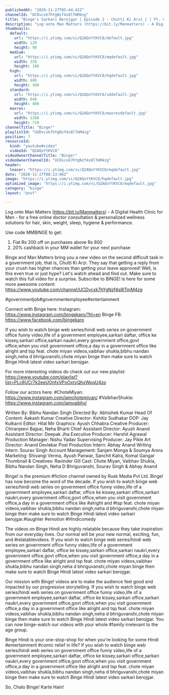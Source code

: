 ```yaml
---
publishedAt: "2020-11-27T05:44:42Z"
channelId: "UCDvcxk7hYgNzf4s8lTmM4zg"
title: "Binge's Sarkari Berojgar | Episode 2 - Chutti Ki Arzi | | Ft. Chote Miyan, Vaibhav, Neha & Bibhu"
description: "Log onto Man Matters (https://bit.ly/Manmatters) - A Digital Health Clinic for Men - for a free online doctor consultation & personalized wellness solutions for hair, skin, weight, sleep, hygiene & performance.\n\nUse code MMBINGE to get: \n1.    Flat Rs 200 off on purchases above Rs 800\n2.    20% cashback in your MM wallet for your next purchase\n\nBinge and Man Matters bring you a new video on the second difficult task in a government job, that is, Chutti Ki Arzi. They say that getting a reply from your crush has higher chances than getting your leave approved! Well, is this even true or just hype? Let's watch ahead and find out. Make sure to watch this full video for a surprise. Subscribe to BINGE! is here for some more awesome content:  https://www.youtube.com/channel/UCDvcxk7hYgNzf4s8lTmM4zg\n\n#governmentjob#governmentemployee#entertainment\n\nConnect with Binge here:\nInstagram: https://www.instagram.com/bingekaro/?hl=en\nBinge FB: https://www.facebook.com/bingekaro\n\nIf you wish to watch binge web series/hindi web series on government office funny video,life of a government employee,sarkari daftar, office ke kissey,sarkari office,sarkari naukri,every government office,govt office,when you visit government office,a day in a government office like alright and tsp feat. chote miyan videos,vaibhav shukla,bibhu nandan singh,neha d bhriguvanshi,chote miyan binge then make sure to watch Binge HIndi latest video sarkari berojgar.\n\nFor more interesting videos do check out our new playlist: https://www.youtube.com/playlist?list=PLc6UCr7k2eeUOnfxVPoOxtyQhxWpqU4zo\n\nFollow our actors here:\n#ChoteMiyan: https://www.instagram.com/iamchotemiyan/\n#VaibhavShukla: https://www.instagram.com/iamvaibhv/\n\nWritten By: Bibhu Nandan Singh\nDirected By: Abhishek Kumar\nHead Of Content: Aakash Kumar\nCreative Director: Kshitiz Sudhakar\nDOP: Jay Kulkarni\nEditor: Hilal Mir\nGraphics: Ayush Chhabra\nCreative Producer: Chiranjeevi Bajpai, Neha Bharti\nChief Assistant Director: Ayush Anand\nAssistant Director: Deepak Jha\nExecutive Producer: Harshit Agrawal\nProduction Manager: Nishu Yadav\nSupervising Producer: Jay Pikle\nArt Director: Anand Devlekar\nPost Production Intern: Abhay Anand\nWriting Intern: Sourav Singh\nAccount Management: Sanjam Monga & Soumya Arora\nMarketing: Shivangi Verma, Ayush Panwar, Sanchit Kalra, Komal Gangar\nThumbnail & Creatives: Ravinder Gill\nCast: Chote Miyan, Vaibhav Shukla, Bibhu Nandan Singh, Neha D Bhriguvanshi, Sourav Singh & Abhay Anand\n\nBinge! is the premium #fiction channel owned by Rusk Media Pvt Ltd. Binge! has now become the word of the decade. If you wish to watch binge web series/hindi web series on government office funny video,life of a government employee,sarkari daftar, office ke kissey,sarkari office,sarkari naukri,every government office,govt office,when you visit government office,a day in a government office like #alright and #tsp feat. chote miyan videos,vaibhav shukla,bibhu nandan singh,neha d bhriguvanshi,chote miyan binge then make sure to watch Binge HIndi latest video sarkari berojgar.#laughter #emotion #Hindicomedy\n\nThe videos on Binge Hindi are highly relatable because they take inspiration from our everyday lives.  Our normal will be your new normal, exciting, fun, and #relatablevideos. If you wish to watch binge web series/hindi web series on government office funny video,life of a government employee,sarkari daftar, office ke kissey,sarkari office,sarkari naukri,every government office,govt office,when you visit government office,a day in a government office like alright and tsp feat. chote miyan videos,vaibhav shukla,bibhu nandan singh,neha d bhriguvanshi,chote miyan binge then make sure to watch Binge HIndi latest video sarkari berojgar.\n\nOur mission with Binge! videos are to make the audience feel good and impacted by our progressive storytelling. If you wish to watch binge web series/hindi web series on government office funny video,life of a government employee,sarkari daftar, office ke kissey,sarkari office,sarkari naukri,every government office,govt office,when you visit government office,a day in a government office like alright and tsp feat. chote miyan videos,vaibhav shukla,bibhu nandan singh,neha d bhriguvanshi,chote miyan binge then make sure to watch Binge HIndi latest video sarkari berojgar. You can now binge-watch our videos with your whole #family irrelevant to the age group. \n\nBinge Hindi is your one-stop-shop for when you're looking for some Hindi #entertainment #comic relief in life? If you wish to watch binge web series/hindi web series on government office funny video,life of a government employee,sarkari daftar, office ke kissey,sarkari office,sarkari naukri,every government office,govt office,when you visit government office,a day in a government office like alright and tsp feat. chote miyan videos,vaibhav shukla,bibhu nandan singh,neha d bhriguvanshi,chote miyan binge then make sure to watch Binge HIndi latest video sarkari berojgar.\n\nSo, Chalo Binge! Karte Hain!"
thumbnails:
  default:
    url: "https://i.ytimg.com/vi/Q2AQxYtKVC8/default.jpg"
    width: 120
    height: 90
  medium:
    url: "https://i.ytimg.com/vi/Q2AQxYtKVC8/mqdefault.jpg"
    width: 320
    height: 180
  high:
    url: "https://i.ytimg.com/vi/Q2AQxYtKVC8/hqdefault.jpg"
    width: 480
    height: 360
  standard:
    url: "https://i.ytimg.com/vi/Q2AQxYtKVC8/sddefault.jpg"
    width: 640
    height: 480
  maxres:
    url: "https://i.ytimg.com/vi/Q2AQxYtKVC8/maxresdefault.jpg"
    width: 1280
    height: 720
channelTitle: "Binge!"
playlistId: "UUDvcxk7hYgNzf4s8lTmM4zg"
position: 7
resourceId:
  kind: "youtube#video"
  videoId: "Q2AQxYtKVC8"
videoOwnerChannelTitle: "Binge!"
videoOwnerChannelId: "UCDvcxk7hYgNzf4s8lTmM4zg"
header:
  teaser: "https://i.ytimg.com/vi/Q2AQxYtKVC8/mqdefault.jpg"
date: "2020-11-27T08:13:06Z"
image: "https://i.ytimg.com/vi/Q2AQxYtKVC8/hqdefault.jpg"
optimized_image: "https://i.ytimg.com/vi/Q2AQxYtKVC8/mqdefault.jpg"
category: "binge"
layout: "post"

---
```

Log onto Man Matters (https://bit.ly/Manmatters) - A Digital Health Clinic for Men - for a free online doctor consultation & personalized wellness solutions for hair, skin, weight, sleep, hygiene & performance.

Use code MMBINGE to get: 
1.    Flat Rs 200 off on purchases above Rs 800
2.    20% cashback in your MM wallet for your next purchase

Binge and Man Matters bring you a new video on the second difficult task in a government job, that is, Chutti Ki Arzi. They say that getting a reply from your crush has higher chances than getting your leave approved! Well, is this even true or just hype? Let's watch ahead and find out. Make sure to watch this full video for a surprise. Subscribe to BINGE! is here for some more awesome content:  https://www.youtube.com/channel/UCDvcxk7hYgNzf4s8lTmM4zg

#governmentjob#governmentemployee#entertainment

Connect with Binge here:
Instagram: https://www.instagram.com/bingekaro/?hl=en
Binge FB: https://www.facebook.com/bingekaro

If you wish to watch binge web series/hindi web series on government office funny video,life of a government employee,sarkari daftar, office ke kissey,sarkari office,sarkari naukri,every government office,govt office,when you visit government office,a day in a government office like alright and tsp feat. chote miyan videos,vaibhav shukla,bibhu nandan singh,neha d bhriguvanshi,chote miyan binge then make sure to watch Binge HIndi latest video sarkari berojgar.

For more interesting videos do check out our new playlist: https://www.youtube.com/playlist?list=PLc6UCr7k2eeUOnfxVPoOxtyQhxWpqU4zo

Follow our actors here:
#ChoteMiyan: https://www.instagram.com/iamchotemiyan/
#VaibhavShukla: https://www.instagram.com/iamvaibhv/

Written By: Bibhu Nandan Singh
Directed By: Abhishek Kumar
Head Of Content: Aakash Kumar
Creative Director: Kshitiz Sudhakar
DOP: Jay Kulkarni
Editor: Hilal Mir
Graphics: Ayush Chhabra
Creative Producer: Chiranjeevi Bajpai, Neha Bharti
Chief Assistant Director: Ayush Anand
Assistant Director: Deepak Jha
Executive Producer: Harshit Agrawal
Production Manager: Nishu Yadav
Supervising Producer: Jay Pikle
Art Director: Anand Devlekar
Post Production Intern: Abhay Anand
Writing Intern: Sourav Singh
Account Management: Sanjam Monga & Soumya Arora
Marketing: Shivangi Verma, Ayush Panwar, Sanchit Kalra, Komal Gangar
Thumbnail & Creatives: Ravinder Gill
Cast: Chote Miyan, Vaibhav Shukla, Bibhu Nandan Singh, Neha D Bhriguvanshi, Sourav Singh & Abhay Anand

Binge! is the premium #fiction channel owned by Rusk Media Pvt Ltd. Binge! has now become the word of the decade. If you wish to watch binge web series/hindi web series on government office funny video,life of a government employee,sarkari daftar, office ke kissey,sarkari office,sarkari naukri,every government office,govt office,when you visit government office,a day in a government office like #alright and #tsp feat. chote miyan videos,vaibhav shukla,bibhu nandan singh,neha d bhriguvanshi,chote miyan binge then make sure to watch Binge HIndi latest video sarkari berojgar.#laughter #emotion #Hindicomedy

The videos on Binge Hindi are highly relatable because they take inspiration from our everyday lives.  Our normal will be your new normal, exciting, fun, and #relatablevideos. If you wish to watch binge web series/hindi web series on government office funny video,life of a government employee,sarkari daftar, office ke kissey,sarkari office,sarkari naukri,every government office,govt office,when you visit government office,a day in a government office like alright and tsp feat. chote miyan videos,vaibhav shukla,bibhu nandan singh,neha d bhriguvanshi,chote miyan binge then make sure to watch Binge HIndi latest video sarkari berojgar.

Our mission with Binge! videos are to make the audience feel good and impacted by our progressive storytelling. If you wish to watch binge web series/hindi web series on government office funny video,life of a government employee,sarkari daftar, office ke kissey,sarkari office,sarkari naukri,every government office,govt office,when you visit government office,a day in a government office like alright and tsp feat. chote miyan videos,vaibhav shukla,bibhu nandan singh,neha d bhriguvanshi,chote miyan binge then make sure to watch Binge HIndi latest video sarkari berojgar. You can now binge-watch our videos with your whole #family irrelevant to the age group. 

Binge Hindi is your one-stop-shop for when you're looking for some Hindi #entertainment #comic relief in life? If you wish to watch binge web series/hindi web series on government office funny video,life of a government employee,sarkari daftar, office ke kissey,sarkari office,sarkari naukri,every government office,govt office,when you visit government office,a day in a government office like alright and tsp feat. chote miyan videos,vaibhav shukla,bibhu nandan singh,neha d bhriguvanshi,chote miyan binge then make sure to watch Binge HIndi latest video sarkari berojgar.

So, Chalo Binge! Karte Hain!